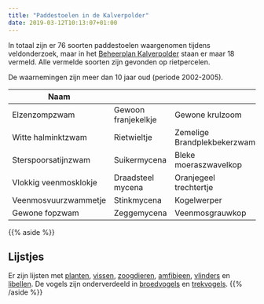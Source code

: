 ```yaml
---
title: "Paddestoelen in de Kalverpolder"
date: 2019-03-12T10:13:07+01:00
---
```


In totaal zijn er 76 soorten paddestoelen waargenomen tijdens veldonderzoek, 
maar in het [Beheerplan Kalverpolder](https://www.vogelwachtzaanstreek.nl/werkgroepen/docs/beheerplan_kalverpolder.pdf) 
staan er maar 18 vermeld. Alle vermelde soorten zijn gevonden op rietpercelen.  

De waarnemingen zijn meer dan 10 jaar oud (periode 2002-2005).<!--more-->

Naam    |      |  &nbsp;
--------|------|------
Elzenzompzwam | Gewoon franjekelkje | Gewone krulzoom
Witte halminktzwam | Rietwieltje | Zemelige Brandplekbekerzwam 
Sterspoorsatijnzwam | Suikermycena | Bleke moeraszwavelkop
Vlokkig veenmosklokje | Draadsteel mycena | Oranjegeel trechtertje
Veenmosvuurzwammetje | Stinkmycena | Kogelwerper 
Gewone fopzwam | Zeggemycena | Veenmosgrauwkop



{{% aside %}}
## Lijstjes
Er zijn lijsten met [planten](/blog/planten-in-de-kalverpolder/), [vissen](/blog/vissen-in-de-kalverpolder/), 
[zoogdieren](/blog/zoogdieren-in-de-kalverpolder/), [amfibieen](/blog/amfibieen-in-de-kalverpolder/), 
[vlinders](/blog/vlinders-in-de-kalverpolder/) en [libellen](/blog/libellen-in-de-kalverpolder/). 
De vogels zijn onderverdeeld in [broedvogels](/blog/broedvogels-in-de-kalverpolder/) en [trekvogels](/blog/trekvogels-in-de-kalverpolder/).
{{% /aside %}}